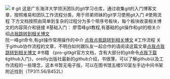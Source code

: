 <img src="http://www.liaoxuefeng.com/files/attachments/0013848605496402772ffdb6ab448deb7eef7baa124171b000/0">
# git
这是广东海洋大学领沃团队的git学习仓库，通过收集git的入门博客文章，按照难易和团队工作流程分类，用于师弟师妹的git学习使用git入门
#使用流程
下方文档按照由简单到复杂的过程分为多个带序号板块，每个板块收录相关博文的内容简介和链接
#基础入门：
廖雪峰git教程,有基础的git操作和git的相关介绍<a href="http://www.liaoxuefeng.com/wiki/0013739516305929606dd18361248578c67b8067c8c017b000" target="_blank">点我跳转到相关博文</a>
<br>
阮一峰git命令,有git操作常用操作的中介 <a href="http://www.ruanyifeng.com/blog/2015/12/git-cheat-sheet.html" target="_blank">点我点我跳转到相关博文</a>
#工作流程
关于github协作流程的文章，不明白如何跟队友一起合作的请阅读这篇文章<a href="http://www.ruanyifeng.com/blog/2015/12/git-workflow.html" target="_blank">点我点我跳转到相关博文</a>
#书籍
《pro-git》git官方文档，含有大部分的git命令<a href="http://gdoulingwo.github.io/web" target="_blank">点我下载</a>
<br>
《github入门》，oreilly出版社最新的github介绍，书很薄，可以了解github以及工作流程的一些理念，这本书暂无电子版，可以在图书馆五楼510室左手边中间书架附近找到（TP311.56/B452L）
